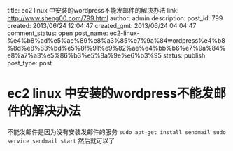 title: ec2 linux 中安装的wordpress不能发邮件的解决办法
link: http://www.sheng00.com/799.html
author: admin
description: 
post_id: 799
created: 2013/06/24 12:04:47
created_gmt: 2013/06/24 04:04:47
comment_status: open
post_name: ec2-linux-%e4%b8%ad%e5%ae%89%e8%a3%85%e7%9a%84wordpress%e4%b8%8d%e8%83%bd%e5%8f%91%e9%82%ae%e4%bb%b6%e7%9a%84%e8%a7%a3%e5%86%b3%e5%8a%9e%e6%b3%95
status: publish
post_type: post

# ec2 linux 中安装的wordpress不能发邮件的解决办法

不能发邮件是因为没有安装发邮件的服务 `sudo apt-get install sendmail sudo service sendmail start` 然后就可以了